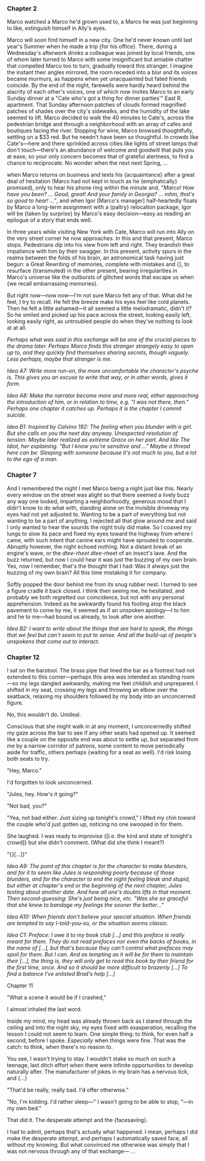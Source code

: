 ### Chapter 2

Marco watched a Marco he'd grown used to, a Marco he was just beginning to like, extinguish himself in Ally's eyes.

Marco will soon find himself in a new city.
One he'd never known until last year's Summer when he made a trip {for his office}.
There, during a Wednesday's afterwork drinks a colleague was joined by local friends, one of whom later turned to Marco with some insignificant but amiable chatter that compelled Marco too to turn, gradually toward this stranger.
I imagine the instant their angles mirrored, the room receded into a blur and its voices became murmurs, as happens when yet unacquainted but fated friends coincide.
By the end of the night, farewells were hardly heard behind the alacrity of each other's voices, one of which now invites Marco to an early Sunday dinner at a "Cate who's got a thing for dinner parties'" East R. apartment.
That Sunday afternoon patches of clouds formed magnified patches of shades over the city's sidewalks, and the humidity of the lake seemed to lift.
Marco decided to walk the 40 minutes to Cate's, across the pedestrian bridge and through a neighborhood with an array of cafes and boutiques facing the river.
Stopping for wine, Marco browsed thoughtfully, settling on a $33 red.
But he needn't have been so thoughtful. In crowds like Cate's—here and there sprinkled across cities like lights of street lamps that don't touch—there's an abundance of welcome and goodwill that puts you at ease, so your only concern becomes that of grateful alertness, to find a chance to reciprocate. No wonder when the next next Spring, ...

when Marco returns on business and texts his {acquaintance} after a great deal of hesitation (Marco had not kept in touch as he {emphatically} promised), only to hear his phone ring within the minute and, _"Marco! How have you been? ... Good, great! And your family in Georgia? ... mhm, that's so good to hear! ..."_, and when Igor [Marco's manager] half-heartedly floats by Marco a long-term assignment with a {paltry} relocation package, Igor will be {taken by surprise} by Marco's easy decision—easy as reading an epilogue of a story that ends well.

In three years while visiting New York with Cate, Marco will run into Ally on the very street corner he now approaches.
In this and that present, Marco stops. Pedestrians dip into his view from left and right.
They brandish their impatience with him by their swagger.
In this present, activity spurs in the realms between the folds of his brain, an astronomical task having just begun: a Great Rewriting of memories, complete with mistakes and {}, to resurface {transmuted} in the other present, bearing irregularities in Marco's universe like the outbursts of glitched words that escape us when {we recall embarrassing memories}.

But right now—now now—I'm not sure Marco felt any of that.
What did he feel, I try to recall.
He felt the breeze make his eyes feel like cold planets.
Then he felt a little ashamed—it all seemed a little melodramatic, didn't it?
So he smiled and picked up his pace across the street, looking easily left, looking easily right, as untroubled people do when they've nothing to look at at all.

_Perhaps what was said in this exchange will be one of the crucial pieces to the drama later. Perhaps Marco finds this stranger strangely easy to open up to, and they quickly find themselves sharing secrets, though vaguely. Less perhaps, maybe that stranger is me._

_Idea A7: Write more run-on, the more uncomfortable the character's psyche is. This gives you an excuse to write that way, or in other words, gives it form._

_Idea A8: Make the narrator become more and more real, either approaching the introduction of him, or in relation to time, e.g. "I was not there, then." Perhaps one chapter it catches up. Perhaps it is the chapter I commit suicide._

_Idea B1: Inspired by Calvino 192: The feeling when you blunder with a girl. But she calls on you the next day anyway. Unexpected resolution of tension. Maybe later realized as extreme Grace on her part. And like The Idiot, her explaining. "But I know you're sensitive and ..." Maybe a thread here can be: Sleeping with someone because it's not much to you, but a lot to the ego of a man._

### Chapter 7

And I remembered the night I met Marco being a night just like this.
Nearly every window on the street was alight so that there seemed a lively buzz any way one looked, imparting a neighborhoodly, generous mood that I didn't know to do what with, standing alone on the invisible driveway my eyes had not yet adjusted to.
Wanting to be a part of everything but not wanting to be a part of anything, I rejected all that glow around me and said I only wanted to hear the sounds the night truly did make.
So I coaxed my lungs to slow its pace and fixed my eyes toward the highway from where I came, with such intent that canine ears might have sprouted to cooperate.
Abruptly however, the night echoed nothing.
Not a distant break of an engine's wave, or the _dtee-rheet dtee-rheet_ of an insect's lave.
And the buzz returned, but now I could hear it was just the buzzing of my own brain.
Yes, now I remember, that's the thought that I had: Was it always just the buzzing of my own brain?
All this time mistaking it for company.

Softly popped the door behind me from its snug rubber nest.
I turned to see a figure cradle it back closed.
I think then seeing me, he hesitated, and probably we both regretted our coincidence, but not with any personal apprehension.
Indeed as he awkwardly found his footing atop the black pavement to come by me, it seemed as if an unspoken apology—I to him and he to me—had bound us already, to look after one another.

_Idea B2: I want to write about the things that are hard to speak, the things that we feel but can't seem to put to sense. And all the build-up of people's unspokens that come out to interact._


### Chapter 12

I sat on the barstool.
The brass pipe that lined the bar as a footrest had not extended to this corner—perhaps this area was intended as standing room—so my legs dangled awkwardly, making me feel childish and unprepared.
I shifted in my seat, crossing my legs and throwing an elbow over the seatback, relaxing my shoulders followed by my body into an unconcerned figure.

No, this wouldn't do. Unideal.

Conscious that she might walk in at any moment, I unconcernedly shifted my gaze across the bar to see if any other seats had opened up.
It seemed like a couple on the opposite end was about to settle up, but separated from me by a narrow corridor of patrons, some content to move periodically aside for traffic, others perhaps {waiting for a seat as well}. I'd risk losing both seats to try.

"Hey, Marco."

I'd forgotten to look unconcerned.

"Jules, hey. How's it going?"

"Not bad, you?"

"Yea, not bad either. Just sizing up tonight's crowd," I lifted my chin toward the couple who'd just gotten up, noticing no one swooped in for them.

She laughed. I was ready to improvise {[i.e. the kind and state of tonight's crowd]} but she didn't comment. (What did she think I meant?)

"{}[...]}"

_Idea A9: The point of this chapter is for the character to make blunders, and for it to seem like Jules is responding poorly because of those blunders, and for the character to end the night feeling bleak and stupid, but either at chapter's end or the beginning of the next chapter, Jules texting about another date. And how all one's doubts lifts in that moment. Then second-guessing: She's just being nice, etc. "Was she so graceful that she knew to bandage my feelings the sooner the better..."_

_Idea A10: When friends don't believe your special situation. When friends are tempted to say I-told-you-so, or the situation seems classic._

_Idea C1: Preface: I owe it to my book club [...] and this preface is really meant for them. They do not read prefaces nor even the backs of books, in the name of [...], but that's because they can't control what prefaces may spoil for them. But I can. And as tempting as it will be for them to maintain their [...], the thing is, they will only get to read this book by their friend for the first time, once. And so it should be more difficult to brazenly [...] To find a balance I've enlisted Brad's help [...]_

Chapter 11

"What a scene it would be if I crashed,"

I almost inhaled the last word.

Inside my mind, my head was already thrown back as I stared through the ceiling and into the night sky, my eyes fixed with exasperation, recalling the lesson I could not seem to learn. One simple thing: to think, for even half a second, before I spoke.
_Especially_ when things were fine.
That was the catch: to think, when there's no reason to.

You see, I wasn't trying to stay.
I wouldn't stake so much on such a teenage, last ditch effort when there were infinite opportunities to develop naturally after.
The manufacturer of jokes in my brain has a nervous tick, and {...}

"That'd be really, really bad. I'd offer otherwise."

"No, I'm kidding. I'd rather sleep—" I wasn't going to be able to stop, "—in my own bed."

That did it. The desperate attempt and the {facesaving}.

I had to admit, perhaps that's actually what happened. I mean, perhaps I did make the desperate attempt, and perhaps I automatically saved face, all without my knowing. But what convinced me otherwise was simply that I was not nervous through any of that exchange— ...

